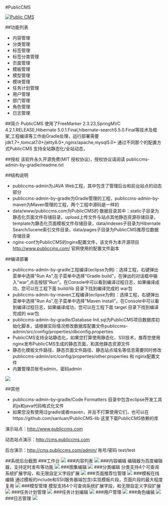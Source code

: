 #PublicCMS

<a target="_blank" href="http://shang.qq.com/wpa/qunwpa?idkey=8a633f84fb2475068182d3c447319977faca6a14dc3acf8017a160d65962a175"><img border="0" src="http://pub.idqqimg.com/wpa/images/group.png" alt="Public CMS" title="Public CMS"/></a>

##功能列表

* 内容管理
* 分类管理
* 标签管理
* 标签分类管理
* 页面管理
* 模板管理
* 模型管理
* 模块管理
* 任务计划管理
* 用户管理
* 部门管理
* 角色管理
* 日志管理

##简介
PublicCMS 使用了FreeMarker 2.3.23,SpringMVC 4.2.1.RELEASE,Hibernate 5.0.1.Final,hibernate-search5.5.0.Final等技术及框架,工程编译等工作由Gradle处理，运行部署需要jdk1.7+,tomcat7.0+/jetty8.0+,nginx/apache,mysql5.0+
通过不同那个的配置方式PublicCMS 支持全站静态化/全站动态，

##授权
该软件永久开源免费(MIT 授权协议)，授权协议请阅读 publiccms-admin-by-gradle/readme.txt

##结构说明
* publiccms-admin为JAVA Web工程，其中包含了管理后台和前台站点的动态部分
* publiccms-admin-by-gradle为Gradle管理的工程，publiccms-admin-by-maven为Maven管理的工程，两个工程中源码是一样的
* data/www/publiccms.com为PublicCMS的 数据目录其中：static子目录为静态化页面文件存储目录，upload上传文件与站点其他静态资源存储目录，template为静态化页面模板文件存储目录，data/indexes子目录为Hibernate Search/lucene索引文件目录，data/pages子目录为PublicCMS推荐位数据存储目录
* nginx-conf为PublicCMS的nginx配置文件，该文件为本开源项目 http://www.publiccms.com/ 官网使用的配置文件副本

##编译部署
* publiccms-admin-by-gradle工程编译(eclipse为例)：选择工程，右键弹出菜单中选择"Run As",在子菜单中选择"Gradle build"，在弹出的对话框中输入"war",点击按钮"Run"。在Console中可以看到编译过程日志，如果编译成功，您可以在工程下面 build/lib 目录下找到编译完成的 war包
* publiccms-admin-by-maven工程编译(eclipse为例)：选择工程，右键弹出菜单中选择"Run As",在子菜单中选择"Maven install"。在Console中可以看到编译过程日志，如果编译成功，您可以在工程下面 target 目录下找到编译完成的 war包
* publiccms-admin-by-gradle/Database Init.sql为PublicCMS项目数据库初始化脚本，请根据实际情况修改数据库配置文件publiccms-admin/src/config/properties/dbconfig.properties
* PublicCMS支持全站静态化，如果您打算使用静态化、SSI技术，推荐您使用nginx发布PublicCMS生成的静态页面，和其他静态资源文件
* 静态化模板文件路径、静态页面文件路径、静态站点域名等信息需要同时修改 publiccms-admin/src/config/properties/other.properties 和 nginx配置文件
* 内置管理员账号admin，密码admin

![](doc/images/rt.jpg)

##其他
* publiccms-admin-by-gradle/Code Formatters 目录中包含eclipse开发工具的js和java代码格式化文件
* 如果您没有使用过gradle或者maven，并且不打算使用它们，也可以在https://github.com/sanluan/PublicCMS-lib 这里下载PublicCMS依赖的库

演示站点：http://www.publiccms.com

动态站点演示：http://cms.publiccms.com

后台演示：http://cms.publiccms.com/admin/ 账号/密码 test/test


##系统后台截图
###工作台
![](preview/1.jpg)
###内容列表
![](preview/2.jpg)
###内容编辑
编辑器为百度编辑器，支持定时发布等功能
![](preview/3.jpg)
###图集编辑
![](preview/4.jpg)
###分类编辑
分类支持4个可查询系统扩展字段，和无限自定义字段扩展
![](preview/5.jpg)
###页面推荐位管理
![](preview/6.jpg)
###模板在线编辑
通过模板的include和SSI(服务器端包含)实现模板片段，页面片段的最大程度复用
![](preview/7.jpg)
###模型管理
模型支持4个可查询系统扩展字段，和无限自定义字段扩展
![](preview/8.jpg)
###任务计划管理
![](preview/9.jpg)
###任务计划编辑
![](preview/10.jpg)
###用户管理
![](preview/11.jpg)
###角色编辑
![](preview/12.jpg)
###日志管理
![](preview/13.jpg)